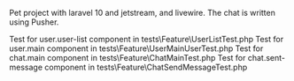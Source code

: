 Pet project with laravel 10 and jetstream, and livewire.
The chat is written using Pusher.

Test for user.user-list component in tests\Feature\UserListTest.php
Test for user.main component in tests\Feature\UserMainUserTest.php
Test for chat.main component in tests\Feature\ChatMainTest.php
Test for chat.sent-message component in tests\Feature\ChatSendMessageTest.php
